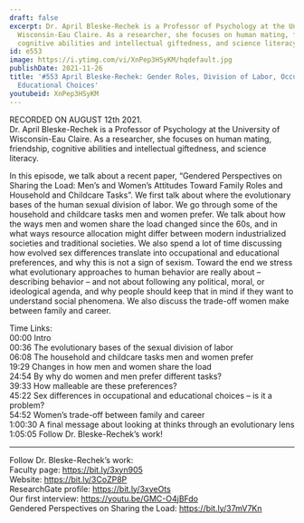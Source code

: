 ```yaml
---
draft: false
excerpt: Dr. April Bleske-Rechek is a Professor of Psychology at the University of
  Wisconsin-Eau Claire. As a researcher, she focuses on human mating, friendship,
  cognitive abilities and intellectual giftedness, and science literacy.
id: e553
image: https://i.ytimg.com/vi/XnPep3HSyKM/hqdefault.jpg
publishDate: 2021-11-26
title: '#553 April Bleske-Rechek: Gender Roles, Division of Labor, Occupation and
  Educational Choices'
youtubeid: XnPep3HSyKM
---
```

RECORDED ON AUGUST 12th 2021.  
Dr. April Bleske-Rechek is a Professor of Psychology at the University of Wisconsin-Eau Claire. As a researcher, she focuses on human mating, friendship, cognitive abilities and intellectual giftedness, and science literacy.

In this episode, we talk about a recent paper, “Gendered Perspectives on Sharing the Load: Men’s and Women’s Attitudes Toward Family Roles and Household and Childcare Tasks”. We first talk about where the evolutionary bases of the human sexual division of labor. We go through some of the household and childcare tasks men and women prefer. We talk about how the ways men and women share the load changed since the 60s, and in what ways resource allocation might differ between modern industrialized societies and traditional societies. We also spend a lot of time discussing how evolved sex differences translate into occupational and educational preferences, and why this is not a sign of sexism. Toward the end we stress what evolutionary approaches to human behavior are really about – describing behavior – and not about following any political, moral, or ideological agenda, and why people should keep that in mind if they want to understand social phenomena. We also discuss the trade-off women make between family and career.

Time Links:  
00:00  Intro  
00:36  The evolutionary bases of the sexual division of labor  
06:08  The household and childcare tasks men and women prefer  
19:29  Changes in how men and women share the load  
24:54  By why do women and men prefer different tasks?  
39:33  How malleable are these preferences?  
45:22  Sex differences in occupational and educational choices – is it a problem?  
54:52  Women’s trade-off between family and career  
1:00:30  A final message about looking at thinks through an evolutionary lens  
1:05:05  Follow Dr. Bleske-Rechek’s work!

---

Follow Dr. Bleske-Rechek’s work:  
Faculty page: https://bit.ly/3xyn905  
Website: https://bit.ly/3CoZP8P  
ResearchGate profile: https://bit.ly/3xyeOts  
Our first interview: https://youtu.be/GMC-O4jBFdo  
Gendered Perspectives on Sharing the Load: https://bit.ly/37mV7Kn
